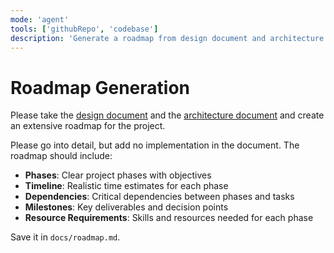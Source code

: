 ```yaml
---
mode: 'agent'
tools: ['githubRepo', 'codebase']
description: 'Generate a roadmap from design document and architecture document'
---
```


# Roadmap Generation

Please take the [design document](../../docs/design-document.md) and the [architecture document](../../docs/architecture-document.md) and create an extensive roadmap for the project. 

Please go into detail, but add no implementation in the document. The roadmap should include:

- **Phases**: Clear project phases with objectives
- **Timeline**: Realistic time estimates for each phase
- **Dependencies**: Critical dependencies between phases and tasks
- **Milestones**: Key deliverables and decision points
- **Resource Requirements**: Skills and resources needed for each phase

Save it in `docs/roadmap.md`.